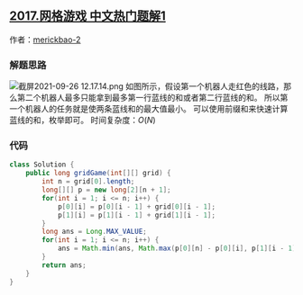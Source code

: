 ## [2017.网格游戏 中文热门题解1](https://leetcode.cn/problems/grid-game/solutions/100000/javaqian-zhui-he-by-merickbao-2-nq78)

作者：[merickbao-2](https://leetcode.cn/u/merickbao-2)
### 解题思路
![截屏2021-09-26 12.17.14.png](https://pic.leetcode-cn.com/1632629837-wxsbtX-%E6%88%AA%E5%B1%8F2021-09-26%2012.17.14.png)
如图所示，假设第一个机器人走红色的线路，那么第二个机器人最多只能拿到最多第一行蓝线的和或者第二行蓝线的和。
所以第一个机器人的任务就是使两条蓝线和的最大值最小。
可以使用前缀和来快速计算蓝线的和，枚举即可。
时间复杂度：$O(N)$

### 代码

```java
class Solution {
    public long gridGame(int[][] grid) {
        int n = grid[0].length;
        long[][] p = new long[2][n + 1];
        for(int i = 1; i <= n; i++) {
            p[0][i] = p[0][i - 1] + grid[0][i - 1];
            p[1][i] = p[1][i - 1] + grid[1][i - 1];
        }
        long ans = Long.MAX_VALUE;
        for(int i = 1; i <= n; i++) {
            ans = Math.min(ans, Math.max(p[0][n] - p[0][i], p[1][i - 1]));
        }
        return ans;
    }
}
```